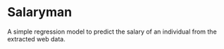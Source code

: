 # Salaryman
A simple regression model to predict the salary of an individual from the extracted web data.
